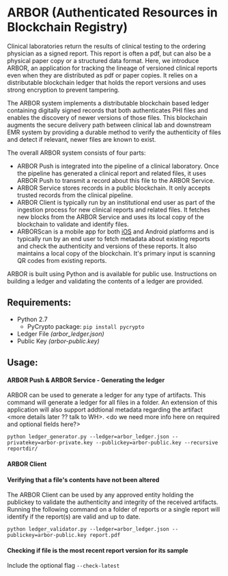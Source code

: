 # ARBOR (Authenticated Resources in Blockchain Registry)

Clinical laboratories return the results of clinical testing to the ordering physician as a signed report. This report is often a pdf, but can also be a physical paper copy or a structured data format. Here, we introduce ARBOR, an application for tracking the lineage of versioned clinical reports even when they are distributed as pdf or paper copies. It relies on a distributable blockchain ledger that holds the report versions and uses strong encryption to prevent tampering.

The ARBOR system implements a distributable blockchain based ledger containing  digitally signed records that both authenticates PHI files and enables the discovery of newer versions of those files. This blockchain augments the secure delivery path between clinical lab and downstream EMR system by providing a durable method to verify the authenticity of files and detect if relevant, newer files are known to exist. <Reference to paper>

The overall ARBOR system consists of four parts:
- ARBOR Push is integrated into the pipeline of a clinical laboratory. Once the pipeline has generated a clinical report and related files, it uses ARBOR Push to transmit a record about this file to the ARBOR Service.
- ARBOR Service stores records in a public blockchain. It only accepts trusted records from the clinical pipeline.
- ARBOR Client is typically run by an institutional end user as part of the ingestion process for new clinical reports and related files. It fetches new blocks from the ARBOR Service and uses its local copy of the blockchain to validate and identify files.
- ARBORScan  is a mobile app for both <a href='https://goo.gl/QZXpqg'>iOS</a> and Android platforms and is typically run by an end user to fetch metadata about existing reports and check the authenticity and versions of these reports. It also maintains a local copy of the blockchain. It's primary input is scanning QR codes from existing reports. 

ARBOR is built using Python and is available for public use. Instructions on  building a ledger and validating the contents of a ledger are provided. 

## Requirements:
- Python 2.7
  - PyCrypto package: `pip install pycrypto` 
- Ledger File *(arbor_ledger.json)*
- Public Key *(arbor-public.key)*

## Usage:

#### ARBOR Push & ARBOR Service - Generating the ledger 
ARBOR can be used to generate a ledger for any type of artifacts. This command will generate a ledger for all files in a folder. An extension of this application will also support addtional metadata regarding the artifact <more details later ?? talk to WH>. 
<do we need more info here on required and optional fields here?>

`python ledger_generator.py --ledger=arbor_ledger.json --privatekey=arbor-private.key --publickey=arbor-public.key --recursive reportdir/`

#### ARBOR Client
#### Verifying that a file's contents have not been altered  
The ARBOR Client can be used by any approved entity holding the publickey to validate the authenticity and integrity of the received artifacts. Running the following command on a folder of reports or a single report will identify if the report(s) are valid and up to date.

`python ledger_validator.py --ledger=arbor_ledger.json --publickey=arbor-public.key report.pdf`

#### Checking if file is the most recent report version for its sample
Include the optional flag `--check-latest`

